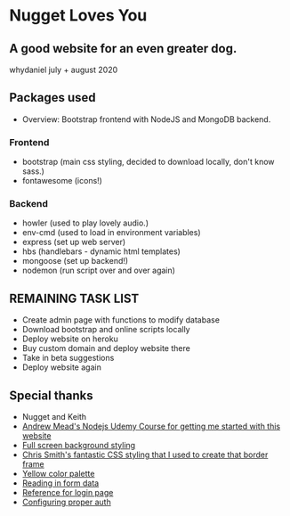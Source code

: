 # Nugget Loves You
## A good website for an even greater dog.
whydaniel july + august 2020

## Packages used
- Overview: Bootstrap frontend with NodeJS and MongoDB backend. 
### Frontend
- bootstrap (main css styling, decided to download locally, don't know sass.)
- fontawesome (icons!)
### Backend
- howler (used to play lovely audio.)
- env-cmd (used to load in environment variables)
- express (set up web server)
- hbs (handlebars - dynamic html templates)
- mongoose (set up backend!)
- nodemon (run script over and over again)

## REMAINING TASK LIST
- Create admin page with functions to modify database
- Download bootstrap and online scripts locally
- Deploy website on heroku
- Buy custom domain and deploy website there
- Take in beta suggestions
- Deploy website again

## Special thanks
- Nugget and Keith
- [Andrew Mead's Nodejs Udemy Course for getting me started with this website](https://www.udemy.com/course/the-complete-nodejs-developer-course-2/)
- [Full screen background styling](https://mdbootstrap.com/snippets/jquery/mdbootstrap/102236)
- [Chris Smith's fantastic CSS styling that I used to create that border frame](https://codepen.io/chris22smith/pen/PbBwjp)
- [Yellow color palette](https://graf1x.com/shades-of-yellow-color-palette-chart/)
- [Reading in form data](https://javascript.info/formdata)
- [Reference for login page](https://bootsnipp.com/snippets/dldxB)
- [Configuring proper auth](https://stackabuse.com/handling-authentication-in-express-js/)